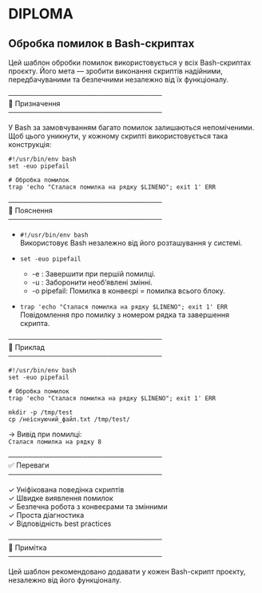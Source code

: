 # DIPLOMA  
## Обробка помилок в Bash-скриптах

Цей шаблон обробки помилок використовується у всіх Bash-скриптах проєкту. Його мета — зробити виконання скриптів надійними, передбачуваними та безпечними незалежно від їх функціоналу.

───────────────────────────────  
🔹 Призначення  
───────────────────────────────

У Bash за замовчуванням багато помилок залишаються непоміченими. Щоб цього уникнути, у кожному скрипті використовується така конструкція:

```
#!/usr/bin/env bash  
set -euo pipefail  

# Обробка помилок  
trap 'echo "Сталася помилка на рядку $LINENO"; exit 1' ERR  
```

───────────────────────────────  
🔹 Пояснення  
───────────────────────────────

- ```#!/usr/bin/env bash```  
  Використовує Bash незалежно від його розташування у системі.

- ```set -euo pipefail```  
  - -e  : Завершити при першій помилці.
  - -u  : Заборонити необ’явлені змінні.
  - -o pipefail: Помилка в конвеєрі = помилка всього блоку.

- ```trap 'echo "Сталася помилка на рядку $LINENO"; exit 1' ERR```  
  Повідомлення про помилку з номером рядка та завершення скрипта.

───────────────────────────────  
🔹 Приклад  
───────────────────────────────

```
#!/usr/bin/env bash  
set -euo pipefail  

# Обробка помилок  
trap 'echo "Сталася помилка на рядку $LINENO"; exit 1' ERR  

mkdir -p /tmp/test  
cp /неіснуючий_файл.txt /tmp/test/
```

→ Вивід при помилці:  
  ```Сталася помилка на рядку 8```

───────────────────────────────  
✅ Переваги  
───────────────────────────────

✓ Уніфікована поведінка скриптів  
✓ Швидке виявлення помилок  
✓ Безпечна робота з конвеєрами та змінними  
✓ Проста діагностика  
✓ Відповідність best practices

───────────────────────────────  
📌 Примітка  
───────────────────────────────

Цей шаблон рекомендовано додавати у кожен Bash-скрипт проєкту, незалежно від його функціоналу.
